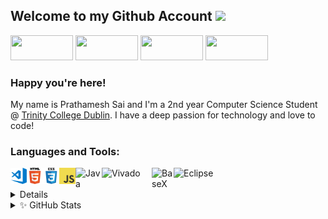 ## Welcome to my Github Account [<img src="https://raw.githubusercontent.com/MartinHeinz/MartinHeinz/master/wave.gif" width="22px"/>][website]
[<img src="https://i.imgur.com/qUDc3xT.jpg" width="100px" height="40px"/>](https://www.prathameshsai.live/)
[<img src="https://i.imgur.com/ALYIqIx.jpg" width="100px" height="40px"/>](https://www.linkedin.com/in/prathameshsai/)
[<img src="https://i.imgur.com/KbgA7qS.jpg" width="100px" height="40px"/>](https://www.hackerrank.com/prathameshsai?hr_r=1)
[<img src="https://i.imgur.com/YyKlcRT.jpg" width="100px" height="40px"/>](mailto:saisankp@tcd.ie/)

### Happy you're here!
My name is Prathamesh Sai and I'm a 2nd year Computer Science Student @ <a href="https://www.tcd.ie/">Trinity College Dublin<a/>. I have a deep passion for technology and love to code!

### Languages and Tools:

<img align="left" alt="Visual Studio Code" width="26px" src="https://raw.githubusercontent.com/github/explore/80688e429a7d4ef2fca1e82350fe8e3517d3494d/topics/visual-studio-code/visual-studio-code.png" />
<img align="left" alt="HTML5" width="26px" src="https://raw.githubusercontent.com/github/explore/80688e429a7d4ef2fca1e82350fe8e3517d3494d/topics/html/html.png" />
<img align="left" alt="CSS3" width="26px" src="https://raw.githubusercontent.com/github/explore/80688e429a7d4ef2fca1e82350fe8e3517d3494d/topics/css/css.png" />
<img align="left" alt="JavaScript" width="26px" src="https://raw.githubusercontent.com/github/explore/80688e429a7d4ef2fca1e82350fe8e3517d3494d/topics/javascript/javascript.png" />
<img align="left" alt="Java" width="42px" src="https://1000logos.net/wp-content/uploads/2020/09/Java-Logo.png" />
<img align="left" alt="Vivado" width="80px" src="https://i.pinimg.com/originals/7f/f9/8f/7ff98f2c655d51be15b0e1c3dbc2ba00.jpg" />
<img align="left" alt="BaseX" width="35px" src="https://micheee.github.io/images/static/basex-web-slides/webroot/images/BaseX.png" />
<img align="left" alt="Eclipse" width="100px" height="25px" style="white-space: pre-line" src="https://www.eclipse.org/artwork/images/v2/logo-800x188.png" />
<br>
<br>
<details>
  <summary>:🌟 Most Used Languages</summary>

  [![Top Langs](https://github-readme-stats.vercel.app/api/top-langs/?username=saisankp)](https://github.com/anuraghazra/github-readme-stats)

</details>

<details>
  <summary>✨ GitHub Stats</summary>

  <img align="left" alt="codeSTACKr's GitHub Stats" src="https://github-readme-stats.codestackr.vercel.app/api?username=saisankp&show_icons=true&hide_border=true" />

</details>

[website]: https://codeSTACKr.com
[course]: http://vsCodeHero.com
[twitter]: https://twitter.com/codeSTACKr
[youtube]: https://youtube.com/codeSTACKr
[instagram]: https://instagram.com/codeSTACKr
[linkedin]: https://linkedin.com/in/codeSTACKr
[webdevplaylist]: https://www.youtube.com/playlist?list=PLkwxH9e_vrAJ0WbEsFA9W3I1W-g_BTsbt
[jsplaylist]: https://www.youtube.com/playlist?list=PLkwxH9e_vrALRJKu7wfXby3MKeflhTu6B
[cssplaylist]: https://www.youtube.com/playlist?list=PLkwxH9e_vrALSdvZuEh6gqQdmDoDIoqz4
[reactplaylist]: https://www.youtube.com/playlist?list=PLkwxH9e_vrAK4TdffpxKY3QGyHCpxFcQ0
